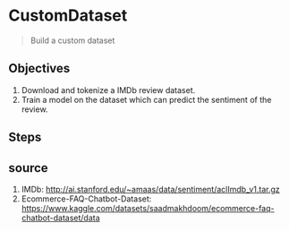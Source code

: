 # CustomDataset
> Build a custom dataset

## Objectives
1. Download and tokenize a IMDb review dataset.
2. Train a model on the dataset which can predict the 
sentiment of the review.

## Steps



## source
1. IMDb: http://ai.stanford.edu/~amaas/data/sentiment/aclImdb_v1.tar.gz
2. Ecommerce-FAQ-Chatbot-Dataset: https://www.kaggle.com/datasets/saadmakhdoom/ecommerce-faq-chatbot-dataset/data